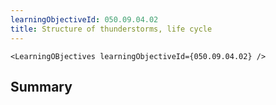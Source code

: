 ```yaml
---
learningObjectiveId: 050.09.04.02
title: Structure of thunderstorms, life cycle
---
```


```tsx eval
<LearningOBjectives learningObjectiveId={050.09.04.02} />
```

## Summary
